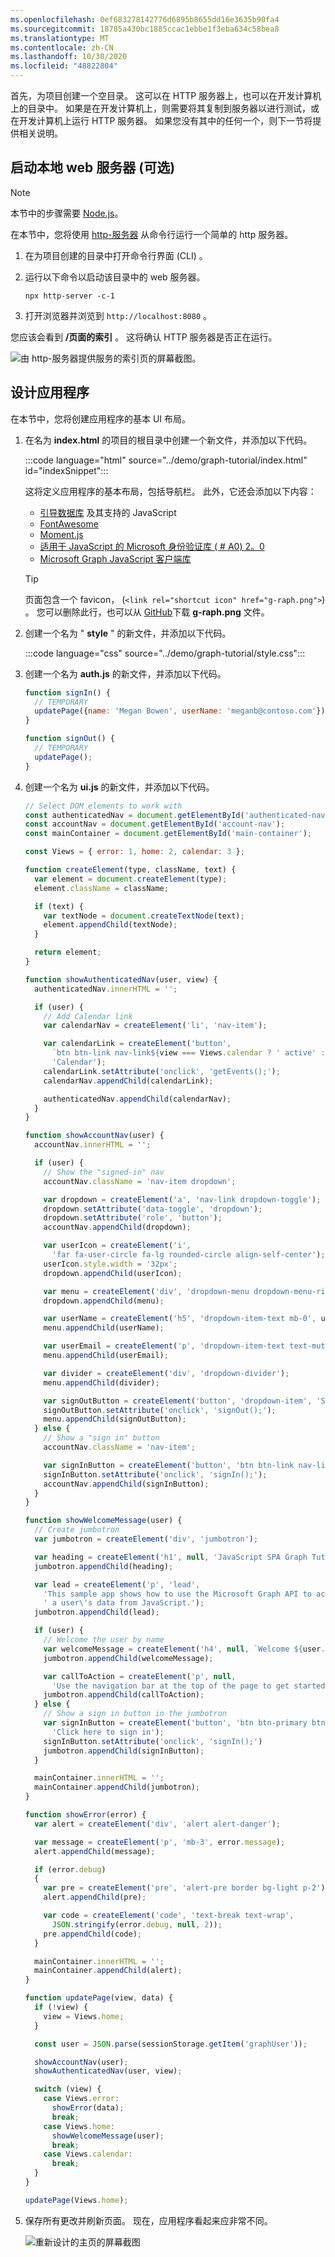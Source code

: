 ```yaml
---
ms.openlocfilehash: 0ef683278142776d6895b8655dd16e3635b90fa4
ms.sourcegitcommit: 18785a430bc1885ccac1ebbe1f3eba634c58bea8
ms.translationtype: MT
ms.contentlocale: zh-CN
ms.lasthandoff: 10/30/2020
ms.locfileid: "48822804"
---
```

<!-- markdownlint-disable MD002 MD041 -->

首先，为项目创建一个空目录。 这可以在 HTTP 服务器上，也可以在开发计算机上的目录中。 如果是在开发计算机上，则需要将其复制到服务器以进行测试，或在开发计算机上运行 HTTP 服务器。 如果您没有其中的任何一个，则下一节将提供相关说明。

## <a name="start-a-local-web-server-optional"></a>启动本地 web 服务器 (可选) 

> [!NOTE]
> 本节中的步骤需要 [Node.js](https://nodejs.org)。

在本节中，您将使用 [http-服务器](https://www.npmjs.com/package/http-server) 从命令行运行一个简单的 http 服务器。

1. 在为项目创建的目录中打开命令行界面 (CLI) 。
1. 运行以下命令以启动该目录中的 web 服务器。

    ```Shell
    npx http-server -c-1
    ```

1. 打开浏览器并浏览到 `http://localhost:8080` 。

您应该会看到 **/页面的索引** 。 这将确认 HTTP 服务器是否正在运行。

![由 http-服务器提供服务的索引页的屏幕截图。](images/run-web-server.png)

## <a name="design-the-app"></a>设计应用程序

在本节中，您将创建应用程序的基本 UI 布局。

1. 在名为 **index.html** 的项目的根目录中创建一个新文件，并添加以下代码。

    :::code language="html" source="../demo/graph-tutorial/index.html" id="indexSnippet":::

    这将定义应用程序的基本布局，包括导航栏。 此外，它还会添加以下内容：

    - [引导数据库](https://getbootstrap.com/) 及其支持的 JavaScript
    - [FontAwesome](https://fontawesome.com/)
    - [Moment.js](https://momentjs.com/)
    - [适用于 JavaScript 的 Microsoft 身份验证库 ( # A0) 2。0](https://github.com/AzureAD/microsoft-authentication-library-for-js/tree/dev/lib/msal-browser)
    - [Microsoft Graph JavaScript 客户端库](https://github.com/microsoftgraph/msgraph-sdk-javascript)

    > [!TIP]
    > 页面包含一个 favicon， (`<link rel="shortcut icon" href="g-raph.png">`) 。 您可以删除此行，也可以从 [GitHub](https://github.com/microsoftgraph/g-raph)下载 **g-raph.png** 文件。

1. 创建一个名为 " **style** " 的新文件，并添加以下代码。

    :::code language="css" source="../demo/graph-tutorial/style.css":::

1. 创建一个名为 **auth.js** 的新文件，并添加以下代码。

    ```javascript
    function signIn() {
      // TEMPORARY
      updatePage({name: 'Megan Bowen', userName: 'meganb@contoso.com'});
    }

    function signOut() {
      // TEMPORARY
      updatePage();
    }
    ```

1. 创建一个名为 **ui.js** 的新文件，并添加以下代码。

    ```javascript
    // Select DOM elements to work with
    const authenticatedNav = document.getElementById('authenticated-nav');
    const accountNav = document.getElementById('account-nav');
    const mainContainer = document.getElementById('main-container');

    const Views = { error: 1, home: 2, calendar: 3 };

    function createElement(type, className, text) {
      var element = document.createElement(type);
      element.className = className;

      if (text) {
        var textNode = document.createTextNode(text);
        element.appendChild(textNode);
      }

      return element;
    }

    function showAuthenticatedNav(user, view) {
      authenticatedNav.innerHTML = '';

      if (user) {
        // Add Calendar link
        var calendarNav = createElement('li', 'nav-item');

        var calendarLink = createElement('button',
          `btn btn-link nav-link${view === Views.calendar ? ' active' : '' }`,
          'Calendar');
        calendarLink.setAttribute('onclick', 'getEvents();');
        calendarNav.appendChild(calendarLink);

        authenticatedNav.appendChild(calendarNav);
      }
    }

    function showAccountNav(user) {
      accountNav.innerHTML = '';

      if (user) {
        // Show the "signed-in" nav
        accountNav.className = 'nav-item dropdown';

        var dropdown = createElement('a', 'nav-link dropdown-toggle');
        dropdown.setAttribute('data-toggle', 'dropdown');
        dropdown.setAttribute('role', 'button');
        accountNav.appendChild(dropdown);

        var userIcon = createElement('i',
          'far fa-user-circle fa-lg rounded-circle align-self-center');
        userIcon.style.width = '32px';
        dropdown.appendChild(userIcon);

        var menu = createElement('div', 'dropdown-menu dropdown-menu-right');
        dropdown.appendChild(menu);

        var userName = createElement('h5', 'dropdown-item-text mb-0', user.displayName);
        menu.appendChild(userName);

        var userEmail = createElement('p', 'dropdown-item-text text-muted mb-0', user.mail || user.userPrincipalName);
        menu.appendChild(userEmail);

        var divider = createElement('div', 'dropdown-divider');
        menu.appendChild(divider);

        var signOutButton = createElement('button', 'dropdown-item', 'Sign out');
        signOutButton.setAttribute('onclick', 'signOut();');
        menu.appendChild(signOutButton);
      } else {
        // Show a "sign in" button
        accountNav.className = 'nav-item';

        var signInButton = createElement('button', 'btn btn-link nav-link', 'Sign in');
        signInButton.setAttribute('onclick', 'signIn();');
        accountNav.appendChild(signInButton);
      }
    }

    function showWelcomeMessage(user) {
      // Create jumbotron
      var jumbotron = createElement('div', 'jumbotron');

      var heading = createElement('h1', null, 'JavaScript SPA Graph Tutorial');
      jumbotron.appendChild(heading);

      var lead = createElement('p', 'lead',
        'This sample app shows how to use the Microsoft Graph API to access' +
        ' a user\'s data from JavaScript.');
      jumbotron.appendChild(lead);

      if (user) {
        // Welcome the user by name
        var welcomeMessage = createElement('h4', null, `Welcome ${user.displayName}!`);
        jumbotron.appendChild(welcomeMessage);

        var callToAction = createElement('p', null,
          'Use the navigation bar at the top of the page to get started.');
        jumbotron.appendChild(callToAction);
      } else {
        // Show a sign in button in the jumbotron
        var signInButton = createElement('button', 'btn btn-primary btn-large',
          'Click here to sign in');
        signInButton.setAttribute('onclick', 'signIn();')
        jumbotron.appendChild(signInButton);
      }

      mainContainer.innerHTML = '';
      mainContainer.appendChild(jumbotron);
    }

    function showError(error) {
      var alert = createElement('div', 'alert alert-danger');

      var message = createElement('p', 'mb-3', error.message);
      alert.appendChild(message);

      if (error.debug)
      {
        var pre = createElement('pre', 'alert-pre border bg-light p-2');
        alert.appendChild(pre);

        var code = createElement('code', 'text-break text-wrap',
          JSON.stringify(error.debug, null, 2));
        pre.appendChild(code);
      }

      mainContainer.innerHTML = '';
      mainContainer.appendChild(alert);
    }

    function updatePage(view, data) {
      if (!view) {
        view = Views.home;
      }

      const user = JSON.parse(sessionStorage.getItem('graphUser'));

      showAccountNav(user);
      showAuthenticatedNav(user, view);

      switch (view) {
        case Views.error:
          showError(data);
          break;
        case Views.home:
          showWelcomeMessage(user);
          break;
        case Views.calendar:
          break;
      }
    }

    updatePage(Views.home);
    ```

1. 保存所有更改并刷新页面。 现在，应用程序看起来应非常不同。

    ![重新设计的主页的屏幕截图](images/app-layout.png)
